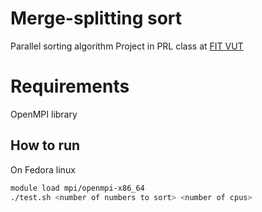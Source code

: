 # Merge-splitting sort
Parallel sorting algorithm
Project in PRL class at [FIT VUT](http://www.fit.vutbr.cz)

# Requirements
OpenMPI library

## How to run
On Fedora linux
```bash
module load mpi/openmpi-x86_64
./test.sh <number of numbers to sort> <number of cpus>
```
